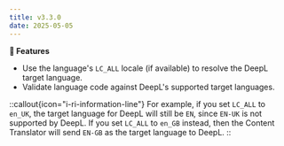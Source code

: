 ```yaml
---
title: v3.3.0
date: 2025-05-05
---
```


**🚀 Features**

- Use the language's `LC_ALL` locale (if available) to resolve the DeepL target language.
- Validate language code against DeepL's supported target languages.

::callout{icon="i-ri-information-line"}
For example, if you set `LC_ALL` to `en_UK`, the target language for DeepL will still be `EN`, since `EN-UK` is not supported by DeepL. If you set `LC_ALL` to `en_GB` instead, then the Content Translator will send `EN-GB` as the target language to DeepL.
::
